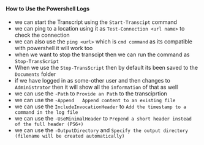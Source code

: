 #### How to Use the Powershell Logs ####

- we can start the Transcript using the `Start-Transcipt` command
- we can ping to a location using it as `Test-Connection <url name>` to check the connection
- we can also use the `ping <url>` which is `cmd command` as its compatible with powershell it will work too
- when we want to stop the transcipt then we can run the command as `Stop-TransScript`
- When we use the `Stop-TransScript` then by default its been saved to the `Documents` folder
- if we have logged in as some-other user and  then changes to `Administrator` then it will show all the `information` of that as well 
- we can use the `-Path` to `Provide an Path` to the transciprtion
- we can use the `-Append	Append content to an existing file`
- we can use the `IncludeInvocationHeader` to `Add the timestamp to a command in the log file`
- we can use the `-UseMinimalHeader` to `Prepend a short header instead of the full header (PS6+)`
- we can use the `-OutputDirectory` and `Specify the output directory (filename will be created automatically)`